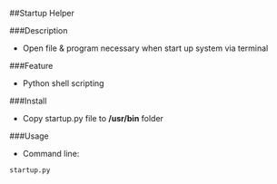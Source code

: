 ##Startup Helper

###Description
- Open file & program necessary when start up system via terminal

###Feature
- Python shell scripting

###Install
- Copy startup.py file to **/usr/bin** folder 

###Usage
- Command line: 
```
startup.py
```